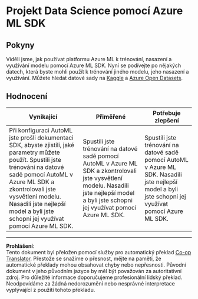 <!--
CO_OP_TRANSLATOR_METADATA:
{
  "original_hash": "386efdbc19786951341f6956247ee990",
  "translation_date": "2025-08-26T16:17:17+00:00",
  "source_file": "5-Data-Science-In-Cloud/19-Azure/assignment.md",
  "language_code": "cs"
}
-->
# Projekt Data Science pomocí Azure ML SDK

## Pokyny

Viděli jsme, jak používat platformu Azure ML k trénování, nasazení a využívání modelu pomocí Azure ML SDK. Nyní se podívejte po nějakých datech, která byste mohli použít k trénování jiného modelu, jeho nasazení a využívání. Můžete hledat datové sady na [Kaggle](https://kaggle.com) a [Azure Open Datasets](https://azure.microsoft.com/services/open-datasets/catalog?WT.mc_id=academic-77958-bethanycheum&ocid=AID3041109).

## Hodnocení

| Vynikající | Přiměřené | Potřebuje zlepšení |
|-----------|-----------|--------------------|
|Při konfiguraci AutoML jste prošli dokumentaci SDK, abyste zjistili, jaké parametry můžete použít. Spustili jste trénování na datové sadě pomocí AutoML v Azure ML SDK a zkontrolovali jste vysvětlení modelu. Nasadili jste nejlepší model a byli jste schopni jej využívat pomocí Azure ML SDK. | Spustili jste trénování na datové sadě pomocí AutoML v Azure ML SDK a zkontrolovali jste vysvětlení modelu. Nasadili jste nejlepší model a byli jste schopni jej využívat pomocí Azure ML SDK. | Spustili jste trénování na datové sadě pomocí AutoML v Azure ML SDK. Nasadili jste nejlepší model a byli jste schopni jej využívat pomocí Azure ML SDK. |

---

**Prohlášení**:  
Tento dokument byl přeložen pomocí služby pro automatický překlad [Co-op Translator](https://github.com/Azure/co-op-translator). Přestože se snažíme o přesnost, mějte na paměti, že automatické překlady mohou obsahovat chyby nebo nepřesnosti. Původní dokument v jeho původním jazyce by měl být považován za autoritativní zdroj. Pro důležité informace doporučujeme profesionální lidský překlad. Neodpovídáme za žádná nedorozumění nebo nesprávné interpretace vyplývající z použití tohoto překladu.